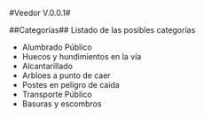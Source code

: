 #Veedor V.0.0.1#


##Categorías##
Listado de las posibles categorías

* Alumbrado Público
* Huecos y hundimientos en la vía
* Alcantarillado
* Arbloes a punto de caer
* Postes en peligro de caida
* Transporte Público
* Basuras y escombros